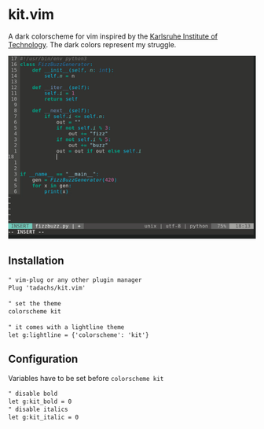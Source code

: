 # kit.vim
A dark colorscheme for vim  inspired by the [Karlsruhe Institute of Technology](https://www.kit.edu/). The dark colors represent my struggle.

![python highlighting](./images/kit-python.gif)

## Installation
```vim
" vim-plug or any other plugin manager
Plug 'tadachs/kit.vim'

" set the theme
colorscheme kit

" it comes with a lightline theme
let g:lightline = {'colorscheme': 'kit'}
```

## Configuration
Variables have to be set before `colorscheme kit`
```vim
" disable bold
let g:kit_bold = 0
" disable italics
let g:kit_italic = 0
```
